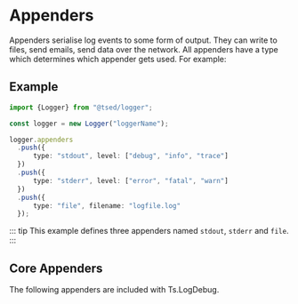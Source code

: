 # Appenders

Appenders serialise log events to some form of output. They can write to files, send emails, send data over the network. All appenders have a type which determines which appender gets used. For example:

## Example

```typescript
import {Logger} from "@tsed/logger";

const logger = new Logger("loggerName");

logger.appenders
  .push({
      type: "stdout", level: ["debug", "info", "trace"]
  })
  .push({
      type: "stderr", level: ["error", "fatal", "warn"]
  })
  .push({
      type: "file", filename: "logfile.log"
  });
```

::: tip
This example defines three appenders named `stdout`, `stderr` and `file`.
:::

## Core Appenders

The following appenders are included with Ts.LogDebug.

<ApiList query="symbolName.indexOf('Appender') > -1 && symbolType === 'class'" />
